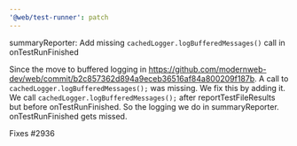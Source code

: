 ```yaml
---
'@web/test-runner': patch
---
```


summaryReporter: Add missing `cachedLogger.logBufferedMessages()` call in onTestRunFinished

Since the move to buffered logging in https://github.com/modernweb-dev/web/commit/b2c857362d894a9eceb36516af84a800209f187b. A call to `cachedLogger.logBufferedMessages();` was missing. We fix this by adding it. We call `cachedLogger.logBufferedMessages();` after reportTestFileResults but before onTestRunFinished. So the logging we do in summaryReporter. onTestRunFinished gets missed.

Fixes #2936
